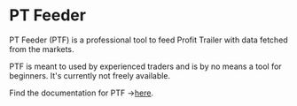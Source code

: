 # PT Feeder

PT Feeder (PTF) is a professional tool to feed Profit Trailer with data fetched from the markets. 

PTF is meant to used by experienced traders and is by no means a tool for beginners. It's currently not freely available.

Find the documentation for PTF →[here](https://github.com/mehtadone/PTFeeder/wiki).
